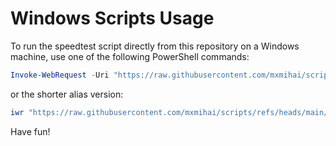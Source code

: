 # Windows Scripts Usage

To run the speedtest script directly from this repository on a Windows machine, use one of the following PowerShell commands:

```powershell
Invoke-WebRequest -Uri "https://raw.githubusercontent.com/mxmihai/scripts/refs/heads/main/windows/speedtest10.ps1" -UseBasicParsing | Invoke-Expression
```

or the shorter alias version:

```powershell
iwr "https://raw.githubusercontent.com/mxmihai/scripts/refs/heads/main/windows/speedtest10.ps1" -UseBasicParsing | iex
```

Have fun!
